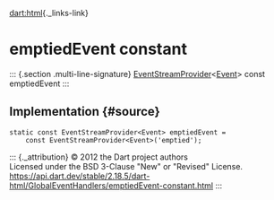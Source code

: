 [dart:html](../../dart-html/dart-html-library){._links-link}

emptiedEvent constant
=====================

::: {.section .multi-line-signature}
[EventStreamProvider](../eventstreamprovider-class)\<[Event](../event-class)\>
const emptiedEvent
:::

Implementation {#source}
--------------

``` {.language-dart data-language="dart"}
static const EventStreamProvider<Event> emptiedEvent =
    const EventStreamProvider<Event>('emptied');
```

::: {._attribution}
© 2012 the Dart project authors\
Licensed under the BSD 3-Clause \"New\" or \"Revised\" License.\
<https://api.dart.dev/stable/2.18.5/dart-html/GlobalEventHandlers/emptiedEvent-constant.html>
:::
